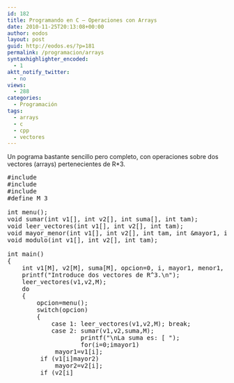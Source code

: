 ```yaml
---
id: 182
title: Programando en C – Operaciones con Arrays
date: 2010-11-25T20:13:08+00:00
author: eodos
layout: post
guid: http://eodos.es/?p=181
permalink: /programacion/arrays
syntaxhighlighter_encoded:
  - 1
aktt_notify_twitter:
  - no
views:
  - 288
categories:
  - Programación
tags:
  - arrays
  - c
  - cpp
  - vectores
---
```

Un pograma bastante sencillo pero completo, con operaciones sobre dos vectores (arrays) pertenecientes de R*3.

<pre class="lang:c decode:1 " >#include <stdio.h>
#include <conio.h>
#include <math.h>
#define M 3

int menu();
void sumar(int v1[], int v2[], int suma[], int tam);
void leer_vectores(int v1[], int v2[], int tam);
void mayor_menor(int v1[], int v2[], int tam, int &mayor1, int &menor1, int &mayor2, int &menor2);
void modulo(int v1[], int v2[], int tam);

int main()
{
    int v1[M], v2[M], suma[M], opcion=0, i, mayor1, menor1, mayor2, menor2;
    printf("Introduce dos vectores de R^3.\n");
    leer_vectores(v1,v2,M);
    do
    {
        opcion=menu();
        switch(opcion)
        {
            case 1: leer_vectores(v1,v2,M); break;
            case 2: sumar(v1,v2,suma,M);
                    printf("\nLa suma es: [ ");
                    for(i=0;i<M;i++)
                       printf("%d ",suma[i]);
                    printf("]");
                    printf("nnPulsa una tecla para volver al menu.");
                    getch(); break;
            case 3: mayor_menor(v1,v2,M,mayor1,menor1,mayor2,menor2);
                    printf("\nEl termino mayor de v1 es: %d", mayor1);
                    printf("\nEl termino menor de v1 es: %d", menor1);
                    printf("\nEl termino mayor de v2 es: %d", mayor2);
                    printf("\nEl termino menor de v2 es: %d", menor2);
                    printf("\n\nPulsa una tecla para volver al menu.");
                    getch(); break;
            case 4: modulo(v1,v2,M);
                    printf("\n\nPulsa una tecla para volver al menu.");
                    getch(); break;
            case 5: break;
            default: printf("No has introducido un valor correcto.");
                     printf("\nPulsa una tecla para volver al menu.");
                     getch(); break;
        }
    }
    while(opcion!=5);
    printf("\nGracias por usar el programa.");
    getch();
    return 0;
}
    
int menu()
{
    int opcion;
    printf("\n\nMENUn");
    printf("\n1. Introducir vectores.");
    printf("\n2. Sumar vectores.");
    printf("\n3. Termino mayor y menor.");
    printf("\n4. Modulo de los vectores.");
    printf("\n5. Salir.");
    printf("\n\nEscoge una opcion: ");
    scanf("%d",&opcion);
    return opcion;
}

void sumar(int v1[], int v2[], int suma[], int tam)
{
    int i;
    for (i=0;i<tam;i++)
        suma[i]=v1[i]+v2[i];
}

void leer_vectores(int v1[], int v2[], int tam)
{
     int i;
     printf("n");
     for (i=0;i<tam;i++)
     {
         printf("v1[%d] = ",i);
         scanf("%d",&v1[i]);
     }
     for (i=0;i<tam;i++)
     {
         printf("v2[%d] = ",i);
         scanf("%d",&v2[i]);
     }
}

void mayor_menor(int v1[], int v2[], int tam, int &mayor1, int &menor1, int &mayor2, int &menor2)
{
     int i;
     mayor1=menor1=v1[0];
     mayor2=menor2=v2[0];
     for (i=0;i<tam;i++)
     {
         if (v1[i]>mayor1)
             mayor1=v1[i];
         if (v1[i]<menor1)
             menor1=v1[i];
         if (v2[i]>mayor2)
             mayor2=v2[i];
         if (v2[i]<menor2)
             menor2=v2[i];
     }
}

void modulo(int v1[], int v2[], int tam)
{
     int i,suma1=0,suma2=0;
     for(i=0;i<tam;i++)
     {
         suma1+=v1[i]*v1[i];
         suma2+=v2[i]*v2[i];
     }
     printf("\nEl modulo de v1 es: %f",sqrt(suma1));
     printf("\nEl modulo de v2 es: %f",sqrt(suma2));
}

</pre>
